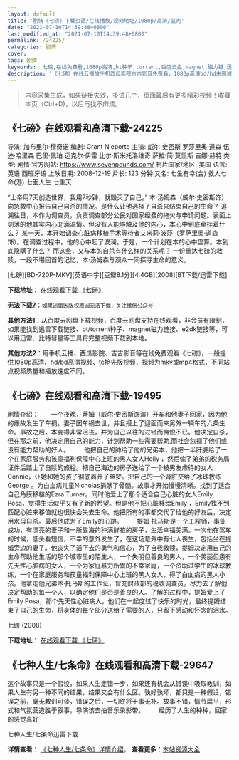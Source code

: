 ```yaml
---
layout: default
title: '剧情《七磅》下载资源/在线播放/视频地址/1080p/高清/蓝光'
date: "2021-07-10T14:39:48+0800"
last_modified_at: "2021-07-10T14:39:48+0800"
permalink: /24225/
categories: 剧情
cover:
tags: 剧情
keywords: '七磅,在线免费看,1080p高清,bt种子,torrent,百度云盘,magnet,磁力链,迅雷下载资源'
description: '《七磅》在线云播放手机西瓜影院吉吉影音免费看，1080p高清bd/hd未删减完整版和tc抢先枪版，mkv/mp4格式，附带bt/torrent种子、magnet/磁力链、百度云盘、网盘资源迅雷下载链接'
---
```


>内容采集生成，如果链接失效，多试几个，页面最后有更多精彩视频！收藏本页（Ctrl+D)，以后再找不麻烦。


## 《七磅》在线观看和高清下载-24225

导演: 加布里尔·穆奇诺 编剧: Grant Nieporte 主演: 威尔·史密斯 罗莎里奥·道森 伍迪·哈里森 巴里·佩珀 迈克尔·伊雷 比尔·斯米托洛维奇 萨拉·简·莫里斯 吉娜·赫特 类型: 剧情 官方网站: https://www.sevenpounds.com/ 制片国家/地区: 美国 语言: 英语 西班牙语 上映日期: 2008-12-19 片长: 123 分钟 又名: 七生有幸(台) 救人七命(港) 七面人生 七重天

“上帝用7天创造世界，我用7秒钟，就毁灭了自己。” 本·汤姆森（威尔·史密斯饰）向急救中心报告自己自杀的情况。是什么让他选择了自杀来结束自己的生命？ 追溯往日，本作为调查员，负责调查部分公民对国家经费的拖欠与申请问题。表面上刻薄的他其实内心充满温情。但没有人能够触及他的内心，本心中到底牵挂着什么？ 某一天，本开始调查心脏病移植手术等待者艾米莉·波莎（罗萨里奥·道森饰）。在调查过程中，他的心中起了波澜。于是，一个计划在本的心中盘算。本到底隐瞒了什么？ 而这些，又与本的自杀有什么样的关系呢？ 一份重达七磅的救赎，一段不堪回首的记忆，本·汤姆森与观众一同探寻生命的意义。


[七磅][BD-720P-MKV][英语中字][豆瓣8.1分][4.4GB][2008][BT下载/迅雷下载]

**下载地址**： [在线观看下载 《七磅》](https://www.btdx8.com/torrent/seven_pounds_2008.html) 


**无法下载?**：`如果迅雷因版权原因无法下载，关注微信公众号 `

**其他方法1**：从百度云网盘下载视频，百度云网盘支持在线观看，非会员有限制，如果能找到迅雷下载链接、bt/torrent种子、magnet磁力链接、e2dk链接等，可以用迅雷、比特彗星等工具将完整视频下载到本地。

**其他方法2**：用手机云播、西瓜影院、吉吉影音等在线免费观看《七磅》，一般提供1080p高清、hd/bd高清视频、tc抢先版视频，视频为mkv或mp4格式，不同站点视频质量和播放速度不同。


## 《七磅》在线观看和高清下载-19495

剧情介绍：　　一个夜晚，蒂姆（威尔·史密斯饰演）开车和他妻子回家，因为他的缘故发生了车祸。妻子因车祸去世，并且搭上了迎面而来另外一辆车的六条生命。事故之后，本变得非常沮丧，并为自己以往的过错而悔恨不已。他决定自杀，但在那之前，他决定用自己的能力，计划帮助一些需要帮助,而社会忽视了他们或没有能力帮助的好人。 　　他把自己的肺给了他的兄弟本，他把一半肝脏给了一个在家庭服务和孩童福利保障中心上班的黑人女人Holly ，然后偷了弟弟的税务局证件后踏上了自赎的旅程。把自己海边的房子送给了一个被男友虐待的女人Connie，让她和她的孩子彻底离开了噩梦。把自己的一个肾脏交给了冰球教练George 。为白血病儿童Nicholas捐献了骨髓。故事才开始慢慢清晰。找到了适合自己角膜移植的Ezra Turner。同时他爱上了那个适合自己心脏的女人Emily Posa，觉得生活似乎又有了新的希望。但是他不把心脏移给Emily ，Emily找不到匹配心脏来移值就也很快会失去生命。他把所有的事都交代了给他的好友后，决定用水母自杀。最后他成为了Emily的心跳。   　　提姆·托马斯是一个工程师，事业成功，有漂亮的妻子和一所靠海的种满鲜花的房子，生活幸福美满。一次他在驾车的时候，低头看短信，不幸的意外发生了，在这场意外中有七人丧生，包括坐在提姆旁边的妻子。他丧失了活下去的勇气和信心，为了自我救赎，提姆决定用自己的生命帮助他生活的那个城市里的陌生人，一个失明但善良的男人，一个美丽但患有先天性心脏病的女人，一个为家庭暴力所累的不幸家庭，一个资助过学生的冰球教练，一个在家庭服务和孩童福利保障中心上班的黑人女人，得了白血病的黑人小孩。他拿走他兄弟本·托马斯的工作证，冒充财政部的税收调查员，尽力去了解他决定帮助的每一个人，以确定他们是否是善良的人。了解的过程中，提姆爱上了Emily Posa，那个先天性心脏病人，他们在一起度过了快乐的时光，最终提姆结束了自己的生命，将身体的每个部分送给了需要的人，只留下感动和怀念的泪水。


七磅 (2008)

**下载地址**： [在线观看下载 《七磅》](https://www.btbtdy.me/btdy/dy2320.html) 


## 《七种人生/七条命》在线观看和高清下载-29647

这个故事只是一个假设，如果人生走错一步，如果还有机会从错误中吸取教训，如果人生有另一种不同的结果，结果又会有什么区。孰好孰坏，都只是一种假设，错误之前，毫无教训可谈，错误之后，一切终将于事无补。故事不错，情节扁平，形式和气氛营造胜于叙事，导演该去拍音乐录影带。 　　经历了人生的种种，回家的感觉真好


七种人生/七条命迅雷下载

**详情查看**： [《七种人生/七条命》详情介绍](/movie/29647/)， **查看更多**：[本站资源大全](/movie/t/all/)

